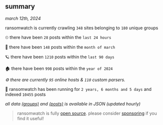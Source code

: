 
## summary
_march 12th, 2024_

ransomwatch is currently crawling `348` sites belonging to `180` unique groups

⏲ there have been `28` posts within the `last 24 hours`

🦈 there have been `148` posts within the `month of march`

🪐 there have been `1210` posts within the `last 90 days`

🏚 there have been `998` posts within the `year of 2024`

_⚙️ there are currently `95` online hosts & `110` custom parsers._

🦕 ransomwatch has been running for `2 years, 6 months and 5 days` and indexed `10455` posts

_all data  [(groups)](http://ransomwhat.telemetry.ltd/groups) and [(posts)](http://ransomwhat.telemetry.ltd/posts) is available in JSON (updated hourly)_

> ransomwatch is fully [open source](https://github.com/joshhighet/ransomwatch#ransomwatch--). please consider [sponsoring](https://github.com/sponsors/joshhighet) if you find it useful!
